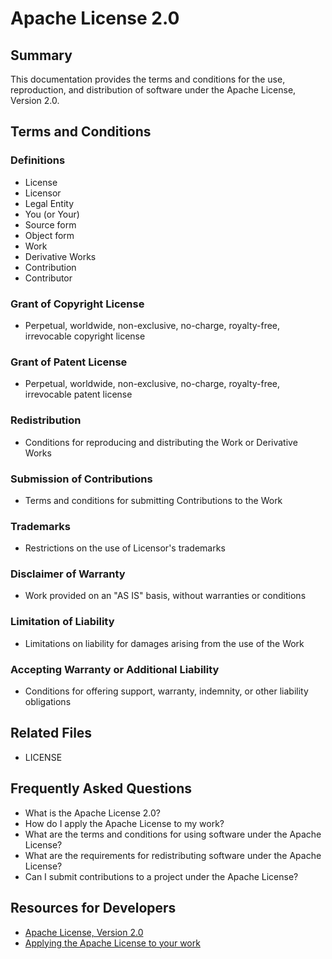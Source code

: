 # Apache License 2.0
## Summary
This documentation provides the terms and conditions for the use, reproduction, and distribution of software under the Apache License, Version 2.0.

## Terms and Conditions
### Definitions
- License
- Licensor
- Legal Entity
- You (or Your)
- Source form
- Object form
- Work
- Derivative Works
- Contribution
- Contributor

### Grant of Copyright License
- Perpetual, worldwide, non-exclusive, no-charge, royalty-free, irrevocable copyright license

### Grant of Patent License
- Perpetual, worldwide, non-exclusive, no-charge, royalty-free, irrevocable patent license

### Redistribution
- Conditions for reproducing and distributing the Work or Derivative Works

### Submission of Contributions
- Terms and conditions for submitting Contributions to the Work

### Trademarks
- Restrictions on the use of Licensor's trademarks

### Disclaimer of Warranty
- Work provided on an "AS IS" basis, without warranties or conditions

### Limitation of Liability
- Limitations on liability for damages arising from the use of the Work

### Accepting Warranty or Additional Liability
- Conditions for offering support, warranty, indemnity, or other liability obligations

## Related Files
- LICENSE

## Frequently Asked Questions
- What is the Apache License 2.0?
- How do I apply the Apache License to my work?
- What are the terms and conditions for using software under the Apache License?
- What are the requirements for redistributing software under the Apache License?
- Can I submit contributions to a project under the Apache License?

## Resources for Developers
- [Apache License, Version 2.0](http://www.apache.org/licenses/LICENSE-2.0)
- [Applying the Apache License to your work](http://www.apache.org/licenses/LICENSE-2.0#apply)